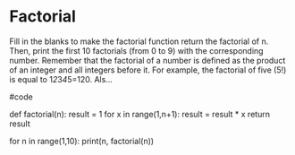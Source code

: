 # Factorial
Fill in the blanks to make the factorial function return the factorial of n. Then, print the first 10 factorials (from 0 to 9) with the corresponding number. Remember that the factorial of a number is defined as the product of an integer and all integers before it. For example, the factorial of five (5!) is equal to 1*2*3*4*5=120. Als…

#code

def factorial(n):
    result = 1
    for x in range(1,n+1):
        result = result * x
    return result

for n in range(1,10):
    print(n, factorial(n))
